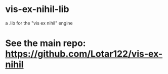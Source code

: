 # vis-ex-nihil-lib
a .lib for the "vis ex nihil" engine
# See the main repo: https://github.com/Lotar122/vis-ex-nihil
